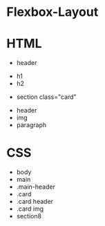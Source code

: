 # Flexbox-Layout

# HTML
* header 
- h1
- h2 

* section class="card"
- header 
- img 
- paragraph

# CSS
* body
* main
* .main-header
* .card 
* .card header
* .card img
* section8